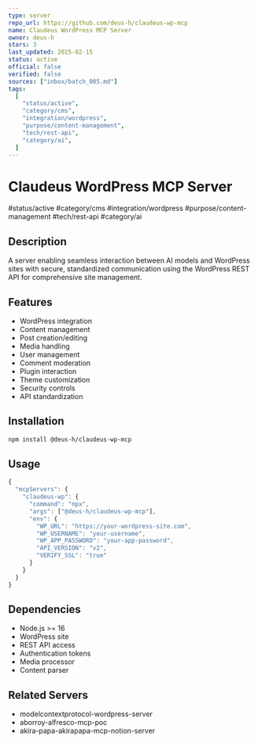 ```yaml
---
type: server
repo_url: https://github.com/deus-h/claudeus-wp-mcp
name: Claudeus WordPress MCP Server
owner: deus-h
stars: 3
last_updated: 2025-02-15
status: active
official: false
verified: false
sources: ["inbox/batch_005.md"]
tags:
  [
    "status/active",
    "category/cms",
    "integration/wordpress",
    "purpose/content-management",
    "tech/rest-api",
    "category/ai",
  ]
---
```


# Claudeus WordPress MCP Server

#status/active #category/cms #integration/wordpress #purpose/content-management #tech/rest-api #category/ai

## Description

A server enabling seamless interaction between AI models and WordPress sites with secure, standardized communication using the WordPress REST API for comprehensive site management.

## Features

- WordPress integration
- Content management
- Post creation/editing
- Media handling
- User management
- Comment moderation
- Plugin interaction
- Theme customization
- Security controls
- API standardization

## Installation

```bash
npm install @deus-h/claudeus-wp-mcp
```

## Usage

```javascript
{
  "mcpServers": {
    "claudeus-wp": {
      "command": "npx",
      "args": ["@deus-h/claudeus-wp-mcp"],
      "env": {
        "WP_URL": "https://your-wordpress-site.com",
        "WP_USERNAME": "your-username",
        "WP_APP_PASSWORD": "your-app-password",
        "API_VERSION": "v2",
        "VERIFY_SSL": "true"
      }
    }
  }
}
```

## Dependencies

- Node.js >= 16
- WordPress site
- REST API access
- Authentication tokens
- Media processor
- Content parser

## Related Servers

- modelcontextprotocol-wordpress-server
- aborroy-alfresco-mcp-poc
- akira-papa-akirapapa-mcp-notion-server
